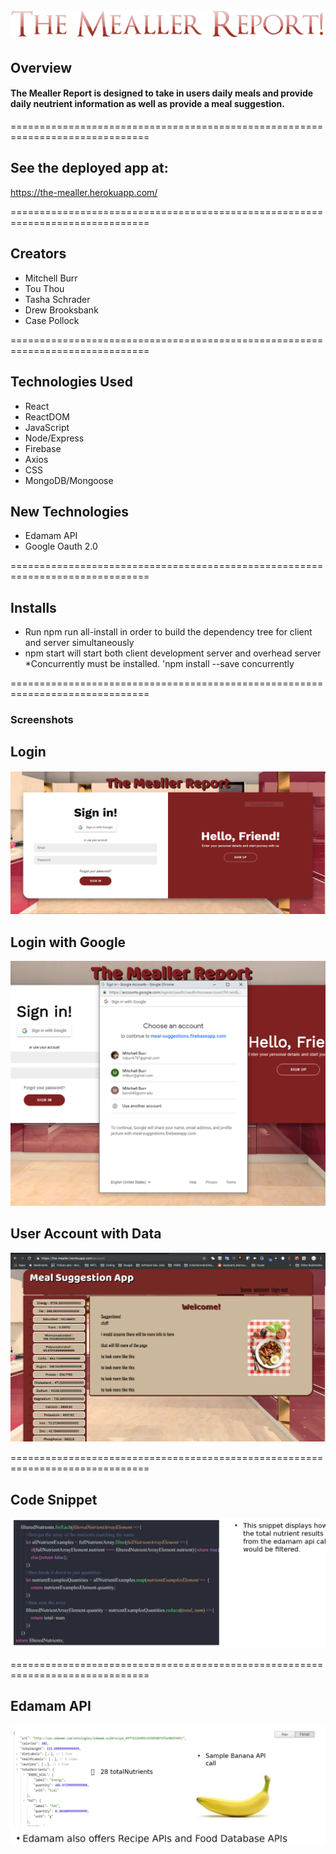 ![Mealler logo](https://github.com/medcoguy/GitTesting/blob/master/images/image%20(1).png)
==============================================================================
## Overview 

#### The Mealler Report is designed to take in users daily meals and provide daily neutrient information as well as provide a meal suggestion.

==============================================================================

## See the deployed app at:
https://the-mealler.herokuapp.com/

==============================================================================

## Creators 
* Mitchell Burr
* Tou Thou
* Tasha Schrader 
* Drew Brooksbank
* Case Pollock
 
==============================================================================

## Technologies Used 
* React
* ReactDOM
* JavaScript
* Node/Express
* Firebase
* Axios
* CSS
* MongoDB/Mongoose

## New Technologies
* Edamam API
* Google Oauth 2.0

==============================================================================

## Installs 
 * Run npm run all-install in order to build the dependency tree for client and server simultaneously
* npm start will start both client development server and overhead server
 *Concurrently must be installed. 'npm install --save concurrently 
 
 ==============================================================================
 
 ### Screenshots

## Login
![Login ](https://github.com/medcoguy/GitTesting/blob/master/images/login.PNG)

## Login with Google
![Login ](https://github.com/medcoguy/GitTesting/blob/master/images/Google%20Login.png)

## User Account with Data
![Login ](https://github.com/medcoguy/GitTesting/blob/master/images/Acct%20data.png)


 ==============================================================================

## Code Snippet
 ![Code Snip ](https://github.com/medcoguy/GitTesting/blob/master/images/code%20snip.PNG)
 
 ==============================================================================
 
 ## Edamam API
 ![Edamam## Code Snippet ](https://github.com/medcoguy/GitTesting/blob/master/images/edamam.PNG)
